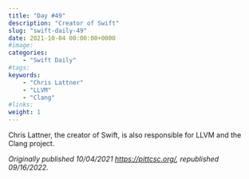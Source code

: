 ```yaml
---
title: "Day #49"
description: "Creator of Swift"
slug: "swift-daily-49"
date: 2021-10-04 00:00:00+0000
#image:
categories:
    - "Swift Daily"
#tags:
keywords:
    - "Chris Lattner"
    - "LLVM"
    - "Clang"
#links:
weight: 1
---
```


Chris Lattner, the creator of Swift, is also responsible for LLVM and the Clang project.

*Originally published 10/04/2021 https://pittcsc.org/, republished 09/16/2022.*
